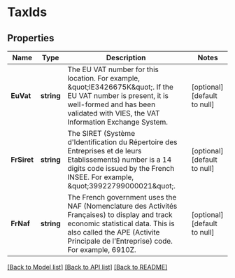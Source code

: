 # TaxIds

## Properties
Name | Type | Description | Notes
------------ | ------------- | ------------- | -------------
**EuVat** | **string** | The EU VAT number for this location. For example, \&quot;IE3426675K\&quot;. If the EU VAT number is present, it is well-formed and has been validated with VIES, the VAT Information Exchange System. | [optional] [default to null]
**FrSiret** | **string** | The SIRET (Système d&#x27;Identification du Répertoire des Entreprises et de leurs Etablissements) number is a 14 digits code issued by the French INSEE. For example, \&quot;39922799000021\&quot;. | [optional] [default to null]
**FrNaf** | **string** | The French government uses the NAF (Nomenclature des Activités Françaises) to display and track economic statistical data. This is also called the APE (Activite Principale de l’Entreprise) code. For example, 6910Z. | [optional] [default to null]

[[Back to Model list]](../README.md#documentation-for-models) [[Back to API list]](../README.md#documentation-for-api-endpoints) [[Back to README]](../README.md)

